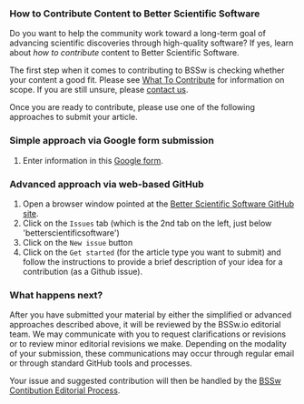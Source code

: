 <!-- start of deck -->

### How to Contribute Content to Better Scientific Software

Do you want to help the community work toward a long-term goal of advancing scientific discoveries through high-quality software? If yes, learn about _how to contribute_ content to Better Scientific Software.

<!-- end of deck -->

<!-- start of body -->

The first step when it comes to contributing to BSSw is checking whether your content a good fit.  Please see [What To Contribute](./WhatToContribute.md) for information on scope.  If you are still unsure, please [contact us](./QuestionsAboutContributing.md).

Once you are ready to contribute, please use one of the following approaches to submit your article. 

### Simple approach via Google form submission
1. Enter information in this [Google form](https://goo.gl/forms/IJyJKbI5OK9Lzcna2).

### Advanced approach via web-based GitHub
1. Open a browser window pointed at the [Better Scientific Software GitHub site](https://github.com/betterscientificsoftware/betterscientificsoftware.github.io).
2. Click on the `Issues` tab (which is the 2nd tab on the left, just below 'betterscientificsoftware')
3. Click on  the `New issue` button
4. Click on the `Get started` (for the article type you want to submit) and follow the instructions to provide a brief description of your idea for a contribution (as a Github issue).

### What happens next?
After you have submitted your material by either the simplified or advanced approaches described above, it will be reviewed by the BSSw.io editorial team. We may communicate with you to request clarifications or revisions or to review minor editorial revisions we make. Depending on the modality of your submission, these communications may occur through regular email or through standard GitHub tools and processes.

Your issue and suggested contribution will then be handled by the [BSSw Contibution Editorial Process](https://github.com/betterscientificsoftware/betterscientificsoftware.github.io/Site/CuratedContentEditorialWorkflow.md).

<!--
Publish: Yes  
-->
